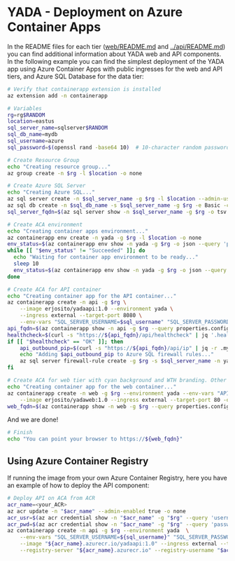 # YADA - Deployment on Azure Container Apps

In the README files for each tier ([web/README.md](../web/README.md) and [../api/README.md](api/README.md)) you can find additional information about YADA web and API components. In the following example you can find the simplest deployment of the YADA app using Azure Container Apps with public ingresses for the web and API tiers, and Azure SQL Database for the data tier:

```bash
# Verify that containerapp extension is installed
az extension add -n containerapp

# Variables
rg=rg$RANDOM
location=eastus
sql_server_name=sqlserver$RANDOM
sql_db_name=mydb
sql_username=azure
sql_password=$(openssl rand -base64 10)  # 10-character random password

# Create Resource Group
echo "Creating resource group..."
az group create -n $rg -l $location -o none

# Create Azure SQL Server
echo "Creating Azure SQL..."
az sql server create -n $sql_server_name -g $rg -l $location --admin-user "$sql_username" --admin-password "$sql_password" -o none
az sql db create -n $sql_db_name -s $sql_server_name -g $rg -e Basic -c 5 --no-wait -o none
sql_server_fqdn=$(az sql server show -n $sql_server_name -g $rg -o tsv --query fullyQualifiedDomainName) && echo $sql_server_fqdn

# Create ACA environment
echo "Creating container apps environment..."
az containerapp env create -n yada -g $rg -l $location -o none
env_status=$(az containerapp env show -n yada -g $rg -o json --query 'properties.provisioningState' -o tsv)
while [[ "$env_status" != "Succeeded" ]]; do
  echo "Waiting for container app environment to be ready..."
  sleep 10
  env_status=$(az containerapp env show -n yada -g $rg -o json --query 'properties.provisioningState' -o tsv)
done

# Create ACA for API container
echo "Creating container app for the API container..."
az containerapp create -n api -g $rg \
    --image erjosito/yadaapi:1.0 --environment yada \
    --ingress external --target-port 8080 \
    --env-vars "SQL_SERVER_USERNAME=$sql_username" "SQL_SERVER_PASSWORD=$sql_password" "SQL_SERVER_FQDN=$sql_server_fqdn" -o none
api_fqdn=$(az containerapp show -n api -g $rg --query properties.configuration.ingress.fqdn -o tsv)
healthcheck=$(curl -s "https://${api_fqdn}/api/healthcheck" | jq '.health')
if [[ "$healthcheck" == "OK" ]]; then
    api_outbound_pip=$(curl -s "https://${api_fqdn}/api/ip" | jq -r .my_public_ip)
    echo "Adding $api_outbound_pip to Azure SQL firewall rules..."
    az sql server firewall-rule create -g $rg -s $sql_server_name -n yadaapi --start-ip-address $api_outbound_pip --end-ip-address $api_outbound_pip -o none
fi

# Create ACA for web tier with cyan background and WTH branding. Other colors you can use: #92cb96 (green), #fcba87 (orange), #fdfbc0 (yellow)
echo "Creating container app for the web container..."
az containerapp create -n web -g $rg --environment yada --env-vars "API_URL=https://${api_fqdn}" "BACKGROUND=#aaf1f2" "BRANDING=whatthehack" \
    --image erjosito/yadaweb:1.0 --ingress external --target-port 80 -o none
web_fqdn=$(az containerapp show -n web -g $rg --query properties.configuration.ingress.fqdn -o tsv)
```

And we are done!

```bash
# Finish
echo "You can point your browser to https://${web_fqdn}"
```

## Using Azure Container Registry

If running the image from your own Azure Container Registry, here you have an example of how to deploy the API component:

```bash
# Deploy API on ACA from ACR
acr_name=<your_ACR>
az acr update -n "$acr_name" --admin-enabled true -o none
acr_usr=$(az acr credential show -n "$acr_name" -g "$rg" --query 'username' -o tsv)
acr_pwd=$(az acr credential show -n "$acr_name" -g "$rg" --query 'passwords[0].value' -o tsv)
az containerapp create -n api -g $rg --environment yada  \
    --env-vars "SQL_SERVER_USERNAME=${sql_username}" "SQL_SERVER_PASSWORD=${sql_password}" "SQL_SERVER_FQDN=${sql_server_fqdn}" \
    --image "${acr_name}.azurecr.io/yadaapi:1.0" --ingress external --target-port 8080 \
    --registry-server "${acr_name}.azurecr.io" --registry-username "$acr_usr" --registry-password "$acr_pwd" -o none
```
